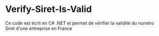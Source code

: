 # Verify-Siret-Is-Valid
Ce code est écrit en C# .NET et permet de vérifier la validité du numéro Siret d'une entreprise en France  

